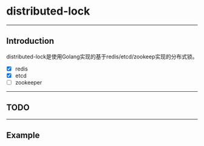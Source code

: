 # distributed-lock

------

## Introduction

distributed-lock是使用Golang实现的基于redis/etcd/zookeep实现的分布式锁。

- [x] redis
- [x] etcd
- [ ] zookeeper

------

## TODO



------

## Example

